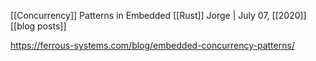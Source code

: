 [[Concurrency]] Patterns in Embedded [[Rust]]
Jorge | July 07, [[2020]] [[blog posts]]

https://ferrous-systems.com/blog/embedded-concurrency-patterns/